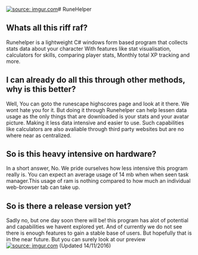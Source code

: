 <a href=" https://raw.githubusercontent.com/Peterburnett/RSThing/master/RuneHelper/RuneHelper/runehelper_logo_MJN_icon.ico
"><img src=" https://raw.githubusercontent.com/Peterburnett/RSThing/master/RuneHelper/RuneHelper/runehelper_logo_MJN_icon.ico
" title="source: imgur.com" /></a># RuneHelper

## Whats all this riff raf?
Runehelper is a lightweight C# windows form based program that collects stats data about your character
With features like stat visualisation, calculators for skills, comparing player stats, Monthly total XP tracking and more.

## I can already do all this through other methods, why is this better?
Well, You can goto the runescape highscores page and look at it there. We wont hate you for it. But doing it
through Runehelper can help lessen data usage as the only things that are downloaded is your stats and your avatar picture.
Making it less data intensive and easier to use. Such capabilities like calculators are also avaliable through third party
websites but are no where near as centralized.

## So is this heavy intensive on hardware?
In a short answer, No. We pride ourselves how less intensive this program really is. You can expect an average usage of 14 mb when
when seen task manager.This usage of ram is nothing compared to how much an individual web-browser tab can take up. 

## So is there a release version yet?
Sadly no, but one day soon there will be! this program has alot of potential and capabilities we havent explored yet.
And of currently we do not see there is enough features to gain a stable base of users. But hopefully that is in the near future. But you can surely look at our preview <a href="http://imgur.com/5aeFAXX"><img src="http://i.imgur.com/5aeFAXX.png" title="source: imgur.com" /></a> (Updated 14/11/2016)

